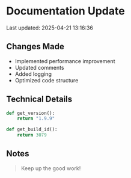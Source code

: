 # Documentation Update

Last updated: 2025-04-21 13:16:36

## Changes Made
- Implemented performance improvement
- Updated comments
- Added logging
- Optimized code structure

## Technical Details
```python
def get_version():
    return "1.9.9"

def get_build_id():
    return 3079
```

## Notes
> Keep up the good work!
